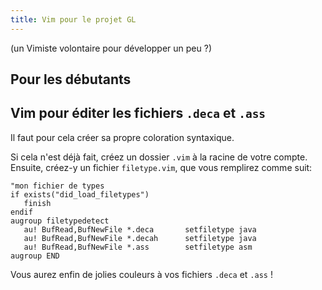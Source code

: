 ```yaml
---
title: Vim pour le projet GL
---
```


(un Vimiste volontaire pour développer un peu ?)

## Pour les débutants

<!-- Pour ceux qui sont pas encore à l'aise avec Vim, regardez Vim. -->

## Vim pour éditer les fichiers `.deca` et `.ass`

Il faut pour cela créer sa propre coloration syntaxique.

Si cela n'est déjà fait, créez un dossier `.vim` à la racine de votre compte.
Ensuite, créez-y un fichier `filetype.vim`, que vous remplirez comme suit:

```Vim
"mon fichier de types
if exists("did_load_filetypes")
   finish
endif
augroup filetypedetect
   au! BufRead,BufNewFile *.deca       setfiletype java
   au! BufRead,BufNewFile *.decah      setfiletype java
   au! BufRead,BufNewFile *.ass        setfiletype asm
augroup END
```

Vous aurez enfin de jolies couleurs à vos fichiers `.deca` et `.ass` !

